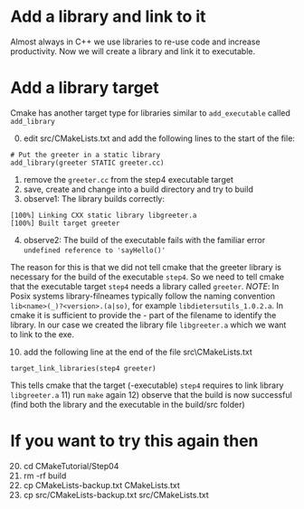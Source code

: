 # Add a library and link to it
Almost always in C++ we use libraries to re-use code and increase productivity.
Now we will create a library and link it to executable.

# Add a library target
Cmake has another target type for libraries similar to `add_executable` called
`add_library`

00) edit src/CMakeLists.txt and add the following lines to the start of the file:
```
# Put the greeter in a static library
add_library(greeter STATIC greeter.cc)
```
01) remove the `greeter.cc` from the step4 executable target
02) save, create and change into a build directory and try to build
03) observe1: The library builds correctly:
```
[100%] Linking CXX static library libgreeter.a
[100%] Built target greeter
```
04) observe2: The build of the executable fails with the familiar error `undefined reference to 'sayHello()'`


The reason for this is that we did not tell cmake that the greeter library is necessary for the build of the executable `step4`.
So we need to tell cmake that the executable target `step4` needs a library called `greeter`.
_NOTE_: In Posix systems library-filneames typically follow the naming convention `lib<name>(_)?<version>.(a|so)`,
        for example `libdietersutils_1.0.2.a`.
        In cmake it is sufficient to provide the <name> - part of the filename to identify the library.
        In our case we created the library file `libgreeter.a` which we want to link to the exe.

10) add the following line at the end of the file src\CMakeLists.txt
```
target_link_libraries(step4 greeter)
```
This tells cmake that the target (-executable) `step4` requires to link library `libgreeter.a`
11) run `make` again
12) observe that the build is now successful (find both the library and the executable in the build/src folder)

# If you want to try this again then
20) cd CMakeTutorial/Step04
21) rm -rf build
22) cp CMakeLists-backup.txt CMakeLists.txt
23) cp src/CMakeLists-backup.txt src/CMakeLists.txt
